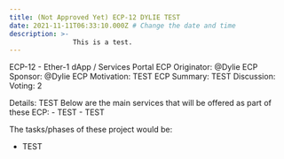 ```yaml
---
title: (Not Approved Yet) ECP-12 DYLIE TEST
date: 2021-11-11T06:33:10.000Z # Change the date and time
description: >-
                This is a test.
---
```


ECP-12 - Ether-1 dApp / Services Portal
ECP Originator: @Dylie
ECP Sponsor: @Dylie
ECP Motivation: TEST
ECP Summary: TEST
Discussion: 
Voting: 2

Details:
TEST
Below are the main services that will be offered as part of these ECP:
	- TEST
	- TEST

The tasks/phases of these project would be:
  - TEST

